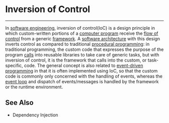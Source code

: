 # Inversion of Control

---

In [software engineering](https://en.m.wikipedia.org/wiki/Software_engineering), inversion of control(IoC) is a design principle in which custom-written portions of a [computer program](https://en.m.wikipedia.org/wiki/Computer_program) receive the [flow of control](https://en.m.wikipedia.org/wiki/Control_flow) from a generic [framework](https://en.m.wikipedia.org/wiki/Software_framework). A [software architecture](https://en.m.wikipedia.org/wiki/Software_architecture) with this design inverts control as compared to traditional [procedural programming](https://en.m.wikipedia.org/wiki/Procedural_programming): in traditional programming, the custom code that expresses the purpose of the program [calls](https://en.m.wikipedia.org/wiki/Function_call#Main_concepts) into reusable libraries to take care of generic tasks, but with inversion of control, it is the framework that calls into the custom, or task-specific, code.
The general concept is also related to [event-driven programming](https://en.m.wikipedia.org/wiki/Event-driven_programming) in that it is often implemented using IoC, so that the custom code is commonly only concerned with the handling of events, whereas the [event loop](https://en.m.wikipedia.org/wiki/Event_loop) and dispatch of events/messages is handled by the framework or the runtime environment.

## See Also

- Dependency Injection
